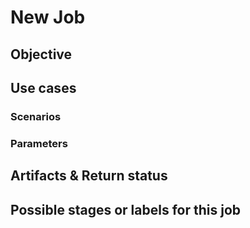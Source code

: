 # New Job
<!-- Title should respect this syntax [New job] - {jobname} -->
<!-- Sample of usage of this template ➡️  https://gitlab.com/r2devops/hub/-/issues/111 -->

## Objective
<!-- Summarize concisely the objective expected by this job -->
<!-- Identify clearly the benefits will help the community to contribute on your job -->

## Use cases

### Scenarios
<!-- Using the Gherkin syntax (see https://cucumber.io/docs/gherkin/reference/)
describe several scenarios of the job working. Example for Gitlab release
creation job:

Scenario: With a `CHANGELOG.md` file
* Given there is a `CHANGELOG.md` file in repository
* When the job is run on a pipeline on default branch
* Then a new Gitlab release is created using:
    * `name`, `description`, `milestones`, `assets:links` from `CHANGELOG.md`
    * `tag_name` from `name`
    * `ref` from `$CI_COMMIT_SHA`
-->

### Parameters

<!-- Describe here the parameters of the job. Example for Gitlab release
creation job:

| Name | Mandatory to create release ? | Default | How to get it ? |
| ---- | ----------------------------- | ------- | --------------- |
| `name` | yes | if `CHANGELOG.md` exists: from this file. Else, use the current date and commit SHA | Parse `CHANGELOG.md`. Else, use `YYYY-MM-DD.$CI_COMMIT_SHORT_SHA` |
| `tag_name` | yes | same as `name` | get value set to `name` |
| `ref` | yes | current commit | use Gitlab variable `$CI_COMMIT_SHA` |
| `description` | no | get it from `CHANGELOG.md` if it exists | parse `CHANGELOG.md` |
| `milestones` | no | get it from `CHANGELOG.md` if it exists | parse `CHANGELOG.md` |
| `assets:links` | no | get it from `CHANGELOG.md` if it exists | parse `CHANGELOG.md` |
-->



## Artifacts & Return status
<!--
List the artifacts expected by this job and the return status in these cases
- **When success:**
- **When failed:**

Describe how artifacts will be integrated on platform
Relevant screenshots or logs can be provided - please use code blocks (```) to format console output,
logs, and code as it's very hard to read otherwise.
-->

## Possible stages or labels for this job
<!-- Identify Stages and Labels available by checking [the documentation](https://r2devops.io/jobs/) -->
